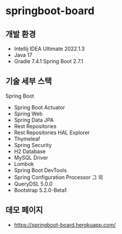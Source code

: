 # springboot-board

## 개발 환경
* Intellij IDEA Ultimate 2022.1.3
* Java 17
* Gradle 7.4.1
Spring Boot 2.7.1

## 기술 세부 스택
Spring Boot

* Spring Boot Actuator
* Spring Web
* Spring Data JPA
* Rest Repositories
* Rest Repositories HAL Explorer
* Thymeleaf
* Spring Security
* H2 Database
* MySQL Driver
* Lombok
* Spring Boot DevTools
* Spring Configuration Processor
그 외
* QueryDSL 5.0.0
* Bootstrap 5.2.0-Beta1

## 데모 페이지
* https://springboot-board.herokuapp.com/
